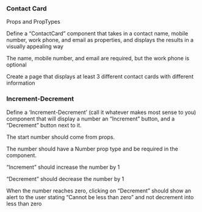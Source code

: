 ### Contact Card

Props and PropTypes

Define a “ContactCard” component that takes in a contact name, mobile number, work phone, and email as properties, and displays the results in a visually appealing way

The name, mobile number, and email are required, but the work phone is optional

Create a page that displays at least 3 different contact cards with different information

### Increment-Decrement

Define a ‘Increment-Decrement’ (call it whatever makes most sense to you) component that will display a number an “Increment” button, and a “Decrement” button next to it.

The start number should come from props.

The number should have a Number prop type and be required in the component.

“Increment” should increase the number by 1

“Decrement” should decrease the number by 1

When the number reaches zero, clicking on “Decrement” should show an alert to the user stating “Cannot be less than zero” and not decrement into less than zero
